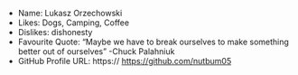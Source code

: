 - Name: Lukasz Orzechowski  
- Likes: Dogs, Camping, Coffee
- Dislikes:  dishonesty
- Favourite Quote: “Maybe we have to break ourselves to make something better out of ourselves” -Chuck Palahniuk
- GitHub Profile URL: https:// https://github.com/nutbum05
